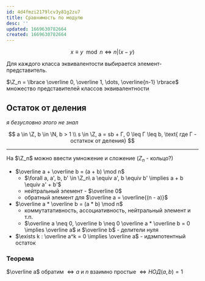 ```yaml
---
id: 4d4fmzi2179lcv3y81g2zu7
title: Сравнимость по модулю
desc: ''
updated: 1669630782664
created: 1669630782664
---
```


$$
x \equiv y \mod n \iff n | (x - y)
$$

Для каждого класса эквивалентости выбирается элемент-представитель.

$\Z_n = \lbrace \overline 0, \overline 1, \dots, \overline{n-1} \rbrace$ множество представителей классов эквивалентности


## Остаток от деления

*я безусловно этого не знал*

$$
a \in \Z, b \in \N, b > 1 \\
s \in \Z, a = sb + Г, 0 \leq Г \leq b, \text{ где Г - остаткок от деления}
$$

---

На $\Z_n$ можно ввести умножение и сложение ($Z_n$ - кольцо?)
* $\overline a + \overline b = (a + b) \mod n$
    * $\forall a, a', b, b' \in \Z_n\ a \equiv a', b \equiv b' \implies a + b \equiv a' + b'$
    * нейтральный элемент - $\overline 0$
    * обратный элемент для $\overline a = \overline{(n - a)}$
* $\overline a * \overline b = (a * b) \mod n$
    * коммутатативность, ассоциативность, нейтральный элемент и т.п.
    * $\overline a \neq 0, \overline b \neq 0 \overline a * \overline b = 0 \implies \overline a$ и $\overline b$ - делители нуля
* $\exists k : \overline a^k = 0 \implies \overline a$ - идэмпотентный остаток

### Теорема

$\overline a$ обратим $\iff a$ и $n$ взаимно простые $\iff НОД(a, b) = 1$


